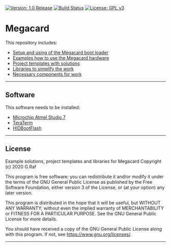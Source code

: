 

[![Version: 1.0 Release](https://img.shields.io/badge/Version-1.0%20Release-green.svg)](https://github.com/ak-app) [![Build Status](https://api.travis-ci.org/0x007E/megacard.svg?branch=master&status=passed)](https://travis-ci.org/ak-app/megacard.svg?branch=master) [![License: GPL v3](https://img.shields.io/badge/License-GPL%20v3-blue.svg)](https://www.gnu.org/licenses/gpl-3.0)

# Megacard

This repository includes:

* [Setup and using of the Megacard boot loader](/docs/hid.md)
* [Examples how to use the Megacard hardware](/example/)
* [Project templates with solutions](/project/)
* [Libraries to simplify the work](/library/)
* [Necessary components for work](/equipment.csv)

---

## Software

This software needs to be installed:

* [Microchip Atmel Studio 7](https://www.microchip.com/mplab/avr-support/atmel-studio-7)
* [TeraTerm](https://ttssh2.osdn.jp/index.html.en)
* [HIDBootFlash](http://vusb.wikidot.com/project:hidbootflash)

---

## License

Example solutions, project templates and libraries for Megacard
Copyright (c) 2020 G.Raf

This program is free software: you can redistribute it and/or modify
it under the terms of the GNU General Public License as published by
the Free Software Foundation, either version 3 of the License, or
(at your option) any later version.

This program is distributed in the hope that it will be useful,
but WITHOUT ANY WARRANTY; without even the implied warranty of
MERCHANTABILITY or FITNESS FOR A PARTICULAR PURPOSE.  See the
GNU General Public License for more details.

You should have received a copy of the GNU General Public License
along with this program.  If not, see <https://www.gnu.org/licenses/>.

---